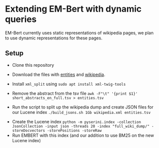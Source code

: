 # Extending EM-Bert with dynamic queries 
EM-Bert currently uses static representations of wikipedia pages, we plan to use dynamic representations for these pages.

## Setup
- Clone this repository
- Download the files with [entities](https://surfdrive.surf.nl/files/index.php/s/fT0R5czH4hmIlgw/download) and [wikipedia](http://downloads.dbpedia.org/2015-10/core-i18n/en/pages_articles_en.xml.bz2).
- Install `xml_split` using `sudo apt install xml-twig-tools`
- Remove the abstract from the tsv file ```awk -F"\t" '{print $1}' short_abstracts_en_full.tsv > entities.tsv```

- Run the script to split up the wikipedia dump and create JSON files for our Lucene index `./build_jsons.sh 1Gb wikipedia.xml entities.tsv`
<!-- - Run the ```XML_parser.py``` scriptto create JSON files for the Lucene index -->
- Create the Lucene index ```python -m pyserini.index -collection JsonCollection -input json -threads 20 -index "full_wiki_dump/" -storeDocvectors -storePositions -storeRaw```
- Run EMBERT with this index (and our addition to use BM25 on the new Lucene index)
